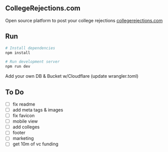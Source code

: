 ## CollegeRejections.com

Open source platform to post your college rejections [collegerejections.com](https://collegerejections.com)

## Run

```bash
# Install dependencies
npm install

# Run development server
npm run dev
```

Add your own DB & Bucket w/Cloudflare (update wrangler.toml)

## To Do

- [ ] fix readme
- [ ] add meta tags & images
- [ ] fix favicon
- [ ] mobile view
- [ ] add colleges
- [ ] footer
- [ ] marketing
- [ ] get 10m of vc funding